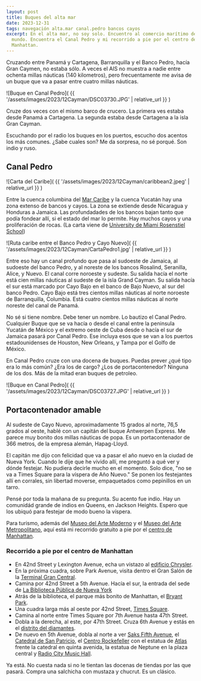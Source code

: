 ```yaml
---
layout: post
title: Buques del alta mar
date: 2023-12-31
tags: navegación alta.mar canal.pedro bancos cayos
excerpt: En el alta mar, no soy solo. Encuentro al comercio marítimo del
  mundo. Encuentra el Canal Pedro y mi recorrido a pie por el centro de
  Manhattan.
---
```


Cruzando entre Panamá y Cartagena, Barranquilla y el Banco Pedro, hacía
Gran Caymen, no estaba sólo. A veces el AIS no muestra a nadie entre
ochenta millas náuticas (140 kilometros), pero frecuentamente me avisa de
un buque que va a pasar entre cuatro millas náuticas.

![Buque en Canal Pedro](
  {{ '/assets/images/2023/12Cayman/DSC03730.JPG' | relative_url }}
)

Cruze dos veces con el mismo barco de crucero. La primera ves estaba desde
Panamá a Cartagena. La segunda estaba desde Cartagena a la isla Gran Cayman.

Escuchando por el radio los buques en los puertos, escucho dos acentos los
más comunes. ¿Sabe cuales son? Me da sorpresa, no sé porqué. Son indio y ruso.

## Canal Pedro

![Carta del Caribe](
  {{ '/assets/images/2023/12Cayman/caribbean2.jpeg' | relative_url }}
)

[caribe]: https://es.wikipedia.org/wiki/Mar_Caribe
[miami]: https://oceancurrents.rsmas.miami.edu/caribbean/img_topo1.html

Entre la cuenca columbina del [Mar Caribe][caribe] y la cuenca
Yucatán hay una zona extenso de bancos y cayos. La zona se extiende desde
Nicaragua y Honduras a Jamaica.
Las profundadades de los bancos bajan tanto que
podía fondear allí, si el estado del mar lo permite. Hay muchos cayos y
una proliferación de rocas.
(La carta viene de [University de Miami Rosenstiel School][miami])

![Ruta caribe entre el Banco Pedro y Cayo Nuevo](
  {{ '/assets/images/2023/12Cayman/CartaPedro1.jpg' | relative_url }}
)

Entre eso hay un canal profundo que pasa al sudoeste
de Jamaica, al sudoeste del banco Pedro, y al noreste de los bancos Rosalind,
Seranilla, Alice, y Nuevo.
El canal corre noroeste y sudeste. Su salida hacía el norte está cien millas
náuticas al sudeste de la isla Grand Cayman. Su salida hacía el sur está
marcado por Cayo Bajo en el banco de Bajo Nuevo, al sur del banco Pedro.
Cayo Bajo está tres cientos millas náuticas al norte noroeste de Barranquilla,
Columbia.  Está cuatro cientos millas náuticas al norte noreste del canal de
Panamá.

No sé si tiene nombre. Debe tener un nombre. Lo bautizo el Canal Pedro.
Cualquier Buque que se va hacía o desde el canal entre la peninsula Yucatán de
México y el extremo oeste de Cuba desde o hacía el sur de Jamaica pasará por
Canal Pedro. Ese incluya esos que se van a los puertos estadounidenses de
Houston, New Orleans, y Tampa por el Golfo de México.

En Canal Pedro cruze con una docena de buques. Puedas prever ¿qué tipo era lo
más común? ¿Era los de cargo? ¿Los de portacontenedor? Ninguna de los dos.
Más de la mitad eran buques de petroleo.

![Buque en Canal Pedro](
  {{ '/assets/images/2023/12Cayman/DSC03727.JPG' | relative_url }}
)

## Portacontenador amable

Al sudeste de Cayo Nuevo, aproximadamente 15 grados al norte, 76,5 grados al
oeste, hablé con un capitán del buque Antwerpen Express. Me parece
muy bonito dos millas náuticas de popa. Es un portacontenador de 366 metros,
de la empresa alemán, Hapag-Lloyd.

El capitán me dijo con felicidad que va a pasar el año nuevo en la ciudad de
Nueva York. Cuando le dije que he vivido allí, me preguntó a qué ver y dónde
festejar.  No pudiera decirle mucho en el momento. Solo dice, "no se va a Times
Square para la víspera de Año Nuevo." Se ponen los festejantes allí en
corrales, sin libertad moverse, empaquetados como pepinillos en un tarro.

Pensé por toda la mañana de su pregunta. Su acento fue indio. Hay un comunidád
grande de indios en Queens, en Jackson Heights. Espero que los ubiquó para
festejar de modo bueno la víspera.

Para turismo, además del [Museo del Arte Moderno][moma] y el [Museo del Arte
Metropolitano][met], aquí está mi recorrido gratuito a pie por el [centro de
Manhattan][centro].

[moma]: https://www.moma.org/calendar/exhibitions
[met]: https://www.metmuseum.org/art/collection
[centro]: https://es.wikipedia.org/wiki/Medio_Manhattan

### Recorrido a pie por el centro de Manhattan
- En 42nd Street y Lexington Avenue, echa un vistazo al [edificio Chrysler][cb].
- En la próxima cuadra, sobre Park Avenue, visita dentro el Gran Salón de la
  [Terminal Gran Central][gct].
- Camina por 42nd Street a 5th Avenue. Hacía el sur, la entrada del sede de
  [La Biblioteca Pública de Nueva York][nypl]
- Atrás de la biblioteca, el parque más bonito de Manhattan,
  el [Bryant Park][bryant].
- Una cuadra larga más al oeste por 42nd Street, [Times Square][tsq].
- Camina al norte entre Times Square por 7th Avenue hasta 47th Street.
- Dobla a la derecha, al este, por 47th Street. Cruza 6th Avenue y estás
  en el [distrito del diamantes][dia].
- De nuevo en 5th Avenue, dobla al norte a ver [Saks Fifth Avenue][saks],
  el [Catedral de San Patricio][stpat], el [Centro Rockefeller][rock] con
  el estatua de [Atlas][atlas] frente la catedral en quinta avenida,
  la estatua de Neptune en la plaza central y
  [Radio City Music Hall][rockette].

Ya está. No cuesta nada si no le tientan las docenas de tiendas por las que
pasará. Compra una salchicha con mustaza y chucrut. Es un clásico.

[cb]: https://es.wikipedia.org/wiki/Edificio_Chrysler
[gct]: https://es.wikipedia.org/wiki/Grand_Central_Terminal
[nypl]: https://es.wikipedia.org/wiki/Biblioteca_P%C3%BAblica_de_Nueva_York
[bryant]: https://es.wikipedia.org/wiki/Bryant_Park
[tsq]: https://es.wikipedia.org/wiki/Times_Square
[dia]: https://www.diamonddistrict.org/
[saks]: https://es.wikipedia.org/wiki/Saks_Fifth_Avenue
[stpat]: https://es.wikipedia.org/wiki/Catedral_de_San_Patricio_(Nueva_York)
[rock]: https://es.wikipedia.org/wiki/Rockefeller_Center
[atlas]: https://es.wikipedia.org/wiki/Atlas_(estatua)
[rockette]: https://es.wikipedia.org/wiki/Radio_City_Music_Hall
